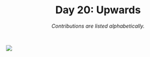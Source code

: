 <h1 align="center">Day 20: Upwards</h1>
<p align="center"><em>Contributions are listed alphabetically.</em></p>
<br>

![](https://raw.githubusercontent.com/Z3tt/30DayChartChallenge_Collection2021/main/contributions/20_upwards/20_upwards_collage.jpg)
